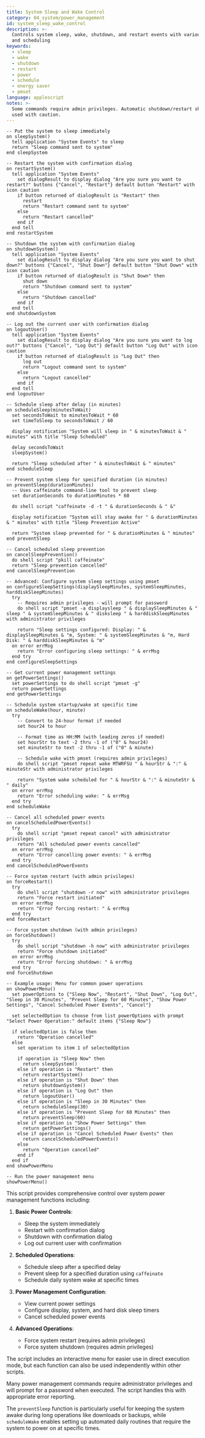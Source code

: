```yaml
---
title: System Sleep and Wake Control
category: 04_system/power_management
id: system_sleep_wake_control
description: >-
  Controls system sleep, wake, shutdown, and restart events with various options
  and scheduling
keywords:
  - sleep
  - wake
  - shutdown
  - restart
  - power
  - schedule
  - energy saver
  - pmset
language: applescript
notes: >-
  Some commands require admin privileges. Automatic shutdown/restart should be
  used with caution.
---
```


```applescript
-- Put the system to sleep immediately
on sleepSystem()
  tell application "System Events" to sleep
  return "Sleep command sent to system"
end sleepSystem

-- Restart the system with confirmation dialog
on restartSystem()
  tell application "System Events"
    set dialogResult to display dialog "Are you sure you want to restart?" buttons {"Cancel", "Restart"} default button "Restart" with icon caution
    if button returned of dialogResult is "Restart" then
      restart
      return "Restart command sent to system"
    else
      return "Restart cancelled"
    end if
  end tell
end restartSystem

-- Shutdown the system with confirmation dialog
on shutdownSystem()
  tell application "System Events"
    set dialogResult to display dialog "Are you sure you want to shut down?" buttons {"Cancel", "Shut Down"} default button "Shut Down" with icon caution
    if button returned of dialogResult is "Shut Down" then
      shut down
      return "Shutdown command sent to system"
    else
      return "Shutdown cancelled"
    end if
  end tell
end shutdownSystem

-- Log out the current user with confirmation dialog
on logoutUser()
  tell application "System Events"
    set dialogResult to display dialog "Are you sure you want to log out?" buttons {"Cancel", "Log Out"} default button "Log Out" with icon caution
    if button returned of dialogResult is "Log Out" then
      log out
      return "Logout command sent to system"
    else
      return "Logout cancelled"
    end if
  end tell
end logoutUser

-- Schedule sleep after delay (in minutes)
on scheduleSleep(minutesToWait)
  set secondsToWait to minutesToWait * 60
  set timeToSleep to secondsToWait / 60
  
  display notification "System will sleep in " & minutesToWait & " minutes" with title "Sleep Scheduled"
  
  delay secondsToWait
  sleepSystem()
  
  return "Sleep scheduled after " & minutesToWait & " minutes"
end scheduleSleep

-- Prevent system sleep for specified duration (in minutes)
on preventSleep(durationMinutes)
  -- Uses caffeinate command-line tool to prevent sleep
  set durationSeconds to durationMinutes * 60
  
  do shell script "caffeinate -d -t " & durationSeconds & " &"
  
  display notification "System will stay awake for " & durationMinutes & " minutes" with title "Sleep Prevention Active"
  
  return "System sleep prevented for " & durationMinutes & " minutes"
end preventSleep

-- Cancel scheduled sleep prevention
on cancelSleepPrevention()
  do shell script "pkill caffeinate"
  return "Sleep prevention cancelled"
end cancelSleepPrevention

-- Advanced: Configure system sleep settings using pmset
on configureSleepSettings(displaySleepMinutes, systemSleepMinutes, harddiskSleepMinutes)
  try
    -- Requires admin privileges - will prompt for password
    do shell script "pmset -a displaysleep " & displaySleepMinutes & " sleep " & systemSleepMinutes & " disksleep " & harddiskSleepMinutes with administrator privileges
    
    return "Sleep settings configured: Display: " & displaySleepMinutes & "m, System: " & systemSleepMinutes & "m, Hard Disk: " & harddiskSleepMinutes & "m"
  on error errMsg
    return "Error configuring sleep settings: " & errMsg
  end try
end configureSleepSettings

-- Get current power management settings
on getPowerSettings()
  set powerSettings to do shell script "pmset -g"
  return powerSettings
end getPowerSettings

-- Schedule system startup/wake at specific time
on scheduleWake(hour, minute)
  try
    -- Convert to 24-hour format if needed
    set hour24 to hour
    
    -- Format time as HH:MM (with leading zeros if needed)
    set hourStr to text -2 thru -1 of ("0" & hour24)
    set minuteStr to text -2 thru -1 of ("0" & minute)
    
    -- Schedule wake with pmset (requires admin privileges)
    do shell script "pmset repeat wake MTWRFSU " & hourStr & ":" & minuteStr with administrator privileges
    
    return "System wake scheduled for " & hourStr & ":" & minuteStr & " daily"
  on error errMsg
    return "Error scheduling wake: " & errMsg
  end try
end scheduleWake

-- Cancel all scheduled power events
on cancelScheduledPowerEvents()
  try
    do shell script "pmset repeat cancel" with administrator privileges
    return "All scheduled power events cancelled"
  on error errMsg
    return "Error cancelling power events: " & errMsg
  end try
end cancelScheduledPowerEvents

-- Force system restart (with admin privileges)
on forceRestart()
  try
    do shell script "shutdown -r now" with administrator privileges
    return "Force restart initiated"
  on error errMsg
    return "Error forcing restart: " & errMsg
  end try
end forceRestart

-- Force system shutdown (with admin privileges)
on forceShutdown()
  try
    do shell script "shutdown -h now" with administrator privileges
    return "Force shutdown initiated"
  on error errMsg
    return "Error forcing shutdown: " & errMsg
  end try
end forceShutdown

-- Example usage: Menu for common power operations
on showPowerMenu()
  set powerOptions to {"Sleep Now", "Restart", "Shut Down", "Log Out", "Sleep in 30 Minutes", "Prevent Sleep for 60 Minutes", "Show Power Settings", "Cancel Scheduled Power Events", "Cancel"}
  
  set selectedOption to choose from list powerOptions with prompt "Select Power Operation:" default items {"Sleep Now"}
  
  if selectedOption is false then
    return "Operation cancelled"
  else
    set operation to item 1 of selectedOption
    
    if operation is "Sleep Now" then
      return sleepSystem()
    else if operation is "Restart" then
      return restartSystem()
    else if operation is "Shut Down" then
      return shutdownSystem()
    else if operation is "Log Out" then
      return logoutUser()
    else if operation is "Sleep in 30 Minutes" then
      return scheduleSleep(30)
    else if operation is "Prevent Sleep for 60 Minutes" then
      return preventSleep(60)
    else if operation is "Show Power Settings" then
      return getPowerSettings()
    else if operation is "Cancel Scheduled Power Events" then
      return cancelScheduledPowerEvents()
    else
      return "Operation cancelled"
    end if
  end if
end showPowerMenu

-- Run the power management menu
showPowerMenu()
```

This script provides comprehensive control over system power management functions including:

1. **Basic Power Controls**:
   - Sleep the system immediately
   - Restart with confirmation dialog
   - Shutdown with confirmation dialog
   - Log out current user with confirmation

2. **Scheduled Operations**:
   - Schedule sleep after a specified delay
   - Prevent sleep for a specified duration using `caffeinate`
   - Schedule daily system wake at specific times

3. **Power Management Configuration**:
   - View current power settings
   - Configure display, system, and hard disk sleep timers
   - Cancel scheduled power events

4. **Advanced Operations**:
   - Force system restart (requires admin privileges)
   - Force system shutdown (requires admin privileges)

The script includes an interactive menu for easier use in direct execution mode, but each function can also be used independently within other scripts.

Many power management commands require administrator privileges and will prompt for a password when executed. The script handles this with appropriate error reporting.

The `preventSleep` function is particularly useful for keeping the system awake during long operations like downloads or backups, while `scheduleWake` enables setting up automated daily routines that require the system to power on at specific times.
